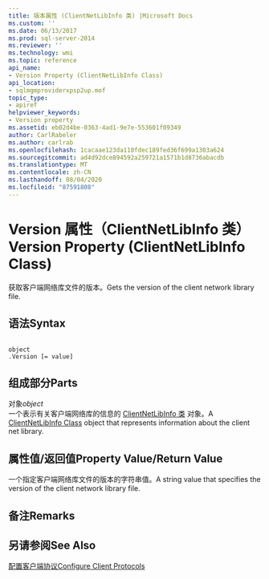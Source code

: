 ```yaml
---
title: 版本属性 (ClientNetLibInfo 类) |Microsoft Docs
ms.custom: ''
ms.date: 06/13/2017
ms.prod: sql-server-2014
ms.reviewer: ''
ms.technology: wmi
ms.topic: reference
api_name:
- Version Property (ClientNetLibInfo Class)
api_location:
- sqlmgmproviderxpsp2up.mof
topic_type:
- apiref
helpviewer_keywords:
- Version property
ms.assetid: eb02d4be-0363-4ad1-9e7e-553601f09349
author: CarlRabeler
ms.author: carlrab
ms.openlocfilehash: 1cacaae123da110fdec189fed36f699a1303a624
ms.sourcegitcommit: ad4d92dce894592a259721a1571b1d8736abacdb
ms.translationtype: MT
ms.contentlocale: zh-CN
ms.lasthandoff: 08/04/2020
ms.locfileid: "87591808"
---
```

# <a name="version-property-clientnetlibinfo-class"></a><span data-ttu-id="d3e51-102">Version 属性（ClientNetLibInfo 类）</span><span class="sxs-lookup"><span data-stu-id="d3e51-102">Version Property (ClientNetLibInfo Class)</span></span>
  <span data-ttu-id="d3e51-103">获取客户端网络库文件的版本。</span><span class="sxs-lookup"><span data-stu-id="d3e51-103">Gets the version of the client network library file.</span></span>  
  
## <a name="syntax"></a><span data-ttu-id="d3e51-104">语法</span><span class="sxs-lookup"><span data-stu-id="d3e51-104">Syntax</span></span>  
  
```  
  
object  
.Version [= value]  
```  
  
## <a name="parts"></a><span data-ttu-id="d3e51-105">组成部分</span><span class="sxs-lookup"><span data-stu-id="d3e51-105">Parts</span></span>  
 <span data-ttu-id="d3e51-106">对象</span><span class="sxs-lookup"><span data-stu-id="d3e51-106">*object*</span></span>  
 <span data-ttu-id="d3e51-107">一个表示有关客户端网络库的信息的 [ClientNetLibInfo 类](clientnetlibinfo-class.md) 对象。</span><span class="sxs-lookup"><span data-stu-id="d3e51-107">A [ClientNetLibInfo Class](clientnetlibinfo-class.md) object that represents information about the client net library.</span></span>  
  
## <a name="property-valuereturn-value"></a><span data-ttu-id="d3e51-108">属性值/返回值</span><span class="sxs-lookup"><span data-stu-id="d3e51-108">Property Value/Return Value</span></span>  
 <span data-ttu-id="d3e51-109">一个指定客户端网络库文件的版本的字符串值。</span><span class="sxs-lookup"><span data-stu-id="d3e51-109">A string value that specifies the version of the client network library file.</span></span>  
  
## <a name="remarks"></a><span data-ttu-id="d3e51-110">备注</span><span class="sxs-lookup"><span data-stu-id="d3e51-110">Remarks</span></span>  
  
## <a name="see-also"></a><span data-ttu-id="d3e51-111">另请参阅</span><span class="sxs-lookup"><span data-stu-id="d3e51-111">See Also</span></span>  
 [<span data-ttu-id="d3e51-112">配置客户端协议</span><span class="sxs-lookup"><span data-stu-id="d3e51-112">Configure Client Protocols</span></span>](https://technet.microsoft.com/library/ms181035.aspx)  
  
  
